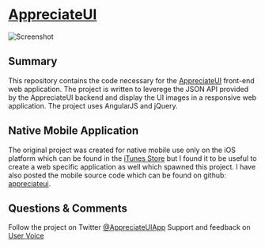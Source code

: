 [AppreciateUI](http://www.appreciateui.com)
========================

![Screenshot](https://raw.github.com/thedillonb/appreciateui-web/master/screenshot.png)

Summary
---------------

This repository contains the code necessary for the [AppreciateUI](http://www.appreciateui.com) front-end web application.
The project is written to leverege the JSON API provided by the AppreciateUI backend and display the UI images in a
responsive web application. The project uses AngularJS and jQuery.


Native Mobile Application
--------------------------

The original project was created for native mobile use only on the iOS platform which can be found in the 
[iTunes Store](https://itunes.apple.com/us/app/appreciateui/id651317060?ls=1&mt=8) but I found it to be useful to create
a web specific application as well which spawned this project. I have also posted the mobile source code which can be
found on github: [appreciateui](https://github.com/thedillonb/appreciateui).



Questions & Comments
---------------------

Follow the project on Twitter [@AppreciateUIApp](http://www.twitter.com/appreciateuiapp)
Support and feedback on [User Voice](http://appreciateui.uservoice.com)


